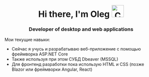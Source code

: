 <h1 align="center">Hi there, I'm Oleg 
<img src="https://raw.githubusercontent.com/Tarikul-Islam-Anik/Animated-Fluent-Emojis/master/Emojis/Smilies/Cat%20with%20Wry%20Smile.png" alt="Cat with Wry Smile" width="40" height="40" /></h1>
<h3 align="center">Developer of desktop and web applications</h3>
<p>Мои текущие навыки:</p>
<ul>
  <li>Сейчас я учусь и разрабатываю веб-приложение с помощью фреймворка ASP.NET Core</li>
  <li>Также используя при этом СУБД Dbeaver (MSSQL)</li>
  <li>Для фронтенд разработки пока использую HTML и CSS (позже Blazor или фреймворки Angular, React)</li>
</ul>
